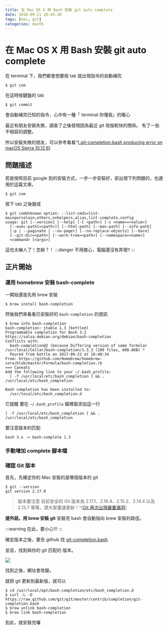 ```yaml
---
title: 在 Mac OS X 用 Bash 安裝 git auto complete
date: 2018-09-21 20:45:38
tags: [mac, git]
categories: macOS
---
```


# 在 Mac OS X 用 Bash 安裝 git auto complete

在 terminal 下，我們都會想要按 tab 就出現指令的自動補完

```shell
$ git com
```

在這時按鍵盤的 tab

```shell
$ git commit
```

會自動補完已知的指令，心中有一種「 terminal 你懂我」的暖心

最近有朋友安裝失敗，調查了之後發現因為最近 git 改版較快的關係。
有了一些不相容的調整。

所以安裝失敗的朋友，可以參考看看^[[.git-completion.bash producing error on macOS Sierra 10.12.6](https://apple.stackexchange.com/questions/327817/git-completion-bash-producing-error-on-macos-sierra-10-12-6/327905)]

## 問題描述

若是按照目前 google 到的安裝方式，一步一步安裝好，卻出現下列問題的，也適用於這篇文章。

```shell
$ git com
```

按下 tab 之後變成

```shell
$ git comUnknown option: --list-cmds=list-mainporcelain,others,nohelpers,alias,list-complete,config
usage: git [--version] [--help] [-C <path>] [-c <name>=<value>]
  [--exec-path[=<path>]] [--html-path] [--man-path] [--info-path]
  [-p | --paginate | --no-pager] [--no-replace-objects] [--bare]
  [--git-dir=<path>] [--work-tree=<path>] [--namespace=<name>]
  <command> [<args>]
```

這也太嚇人了！怎辦？！
:::danger
不用擔心，電腦還沒有弄壞!!
:::

## 正片開始

### 運用 homebrew 安裝 bash-complete

一開始還是先用 brew 安裝

```shell
$ brew install bash-completion
```

然後我們來看看已安裝好的 `bash-completion` 的資訊

```shell
$ brew info bash-completion
bash-completion: stable 1.3 (bottled)
Programmable completion for Bash 3.2
https://salsa.debian.org/debian/bash-completion
Conflicts with:
  bash-completion@2 (because Differing version of same formula)
/usr/local/Cellar/bash-completion/1.3_3 (189 files, 608.6KB) *
  Poured from bottle on 2017-09-22 at 16:40:34
From: https://github.com/Homebrew/homebrew-core/blob/master/Formula/bash-completion.rb
==> Caveats
Add the following line to your ~/.bash_profile:
  [ -f /usr/local/etc/bash_completion ] && . /usr/local/etc/bash_completion

Bash completion has been installed to:
  /usr/local/etc/bash_completion.d
```

它提醒 要在 `~/.bash_profile` 檔裡面添加這一行

```
[ -f /usr/local/etc/bash_completion ] && . /usr/local/etc/bash_completion
```

要注意版本的匹配

```
bash 3.x -> bash-complete 1.3
```

### 手動增加 complete 腳本檔

### 確認 Git 版本

首先，先確定你的 Mac 安裝的是哪個版本的 git

```shell
$ git --version
git version 2.17.0
```

> 版本要注意
> 目前安全的 Git 版本為 2.17.1、2.16.4、2.15.2、2.14.4 以及 2.13.7 等等，請大家盡速更新！^[[Git 再次出現嚴重漏洞](https://www.facebook.com/will.fans/posts/2110406082321858)]

**提外話，用 brew 安裝 git**
安裝完 bash 會自動指向 brew 安裝的路徑。

:::warning
在此，要小心!!!
:::

確定版本之後，要去 github 找 [git-completion.bash](https://github.com/git/git/blob/master/contrib/completion/git-completion.bash)

並且，找到與你的 git 匹配的 版本。

![](https://i.imgur.com/Y8mGl4A.png)

找到之後，網址會改變。

就把 git 更新到最新版，就可以

```shell
$ cd /usr/local/opt/bash-completion/etc/bash_completion.d
$ curl -L -O https://raw.github.com/git/git/master/contrib/completion/git-completion.bash
$ brew unlink bash-completion
$ brew link bash-completion
```

到此，就安裝完囉
